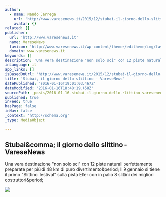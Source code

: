 ```yaml
---
author:
  - name: Nando Carrega
    url: 'http://www.varesenews.it/2015/12/stubai-il-giorno-dello-slittino/472139/'
    avatar: {}
related: []
publisher:
  url: 'http://www.varesenews.it'
  name: VareseNews
  favicon: 'http://www.varesenews.it/wp-content/themes/editheme/img/favicon/favicon-16x16.png'
  domain: www.varesenews.it
keywords: []
description: 'Una vera destinazione "non solo sci" con 12 piste naturali perfettamente preparate per più di 48 km di puro divertimento. Il 9 gennaio si tiene il primo "Slittino Testival" sulla pista Elfer con in palio 8 slittini dei migliori costruttori.'
inLanguage: it
app_links: []
isBasedOnUrl: 'http://www.varesenews.it/2015/12/stubai-il-giorno-dello-slittino/472139/'
title: 'Stubai, il giorno dello slittino - VareseNews'
datePublished: '2016-01-16T19:01:03.467Z'
dateModified: '2016-01-16T18:48:19.458Z'
sourcePath: _posts/2016-01-16-stubai-il-giorno-dello-slittino-varesenews.md
published: true
inFeed: true
hasPage: false
inNav: false
_context: 'http://schema.org'
_type: MediaObject

---
```

<article style=""><h1>Stubai&amp;comma; il giorno dello slittino - VareseNews</h1><p>Una vera destinazione "non solo sci" con 12 piste naturali perfettamente preparate per più di 48 km di puro divertimento&amp;period; Il 9 gennaio si tiene il primo "Slittino Testival" sulla pista Elfer con in palio 8 slittini dei migliori costruttori&amp;period;</p><img src="http://www.varesenews.it/photogallery_new/images/2015/12/stubai-il-regno-dello-slittino-502769.610x431.jpg" /></article>